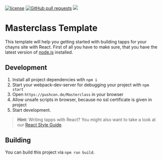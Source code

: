 [![license](https://img.shields.io/github/license/TobitSoftware/chayns-template-esnext-react.svg)]() [![GitHub pull requests](https://img.shields.io/github/issues-pr/TobitSoftware/chayns-template-esnext-react.svg)]() [![](https://img.shields.io/github/issues-pr-closed-raw/TobitSoftware/chayns-template-esnext-react.svg)]()

# Masterclass Template
This template will help you getting started with building tapps for your chayns site with React.
First of all you have to make sure, that you have the latest version of [node.js][1] installed.

## Development
1. Install all project dependencies with `npm i`
2. Start your webpack-dev-server for debugging your project with `npm start`
3. Open `https://pushcon.de/Masterclass` in your browser
4. Allow unsafe scripts in browser, because no ssl certificate is given in project
5. Start development.

> **Hint:** Writing tapps with React? You might also want to take a look at our [React Style Guide][2].

## Building
You can build this project via `npm run build`.

 [1]: https://nodejs.org/en/
 [2]: https://github.com/TobitSoftware/chayns-guides/blob/master/TobitReactJsxStyleGuide.md

